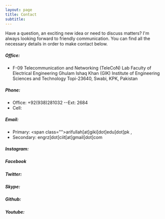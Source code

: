 ```yaml
---
layout: page
title: Contact
subtitle: 
---
```

Have a question, an exciting new idea or need to discuss matters? I'm always looking forward to friendly communication. You can find all the necessary details in order to make contact below.

##### Office:

- F-09 Telecommunication and Networking (TeleCoN) Lab
  Faculty of Electrical Engineering
  Ghulam Ishaq Khan (GIK) Institute of Engineering Sciences and Technology
  Topi-23640, Swabi, KPK, Pakistan

##### Phone:

- Office: +92(938)281032 --Ext: 2684
- Cell:

##### Email:

- Primary:
  <span class="<span class="social social-e-mail">">arifullah[at]giki[dot]edu[dot]pk </span>, 
- Secondary: 
  <span class="social social-gmail">engrz[dot]ciit[at]gmail[dot]com</span>
  
##### Instagram:
<span class="social social-instagram"></span>

##### Facebook
<span class="social social-instagram"></span>

##### Twitter:
<span class="social social-twitter"></span>

##### Skype:
<span class="social social-skype"></span>

##### Github:
<span class="social social-github"></span>

##### Youtube:
<span class="social social-youtube"></span>

